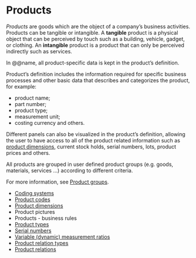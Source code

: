 # Products


*Products* are goods which are the object of a company’s business activities. Products can be tangible or intangible. A **tangible** product is a physical object that can be perceived by touch such as a building, vehicle, gadget, or clothing. An **intangible** product is a product that can only be perceived indirectly such as services. 

In @@name, all product-specific data is kept in the product’s definition. 

Product’s definition includes the information required for specific business processes and other basic data that describes and categorizes the product, for example: 

- product name; 
- part number; 
- product type; 
- measurement unit; 
- costing currency and others. 

Different panels can also be visualized in the product’s definition, allowing the user to have access to all of the product related information such as [product dimensions](https://docs.erp.net/tech/modules/general/products/product-dimensions/index.html?q=product%20dimensions), current stock holds, serial numbers, lots, product prices and others.  

All products are grouped in user defined product groups (e.g. goods, materials, services …) according to different criteria. 

For more information, see [Product groups](https://docs.erp.net/tech/modules/general/products/product-groups/index.html?q=Product%20Groups).


- [Coding systems](https://docs.erp.net/tech/modules/general/products/coding-systems.html?q=Coding%20Systems)
- [Product codes](https://docs.erp.net/tech/modules/general/products/product-codes.html?q=Product%20Codes)
- [Product dimensions](https://docs.erp.net/tech/modules/general/products/product-dimensions/index.html?q=Product%20Dimensions)
- Product pictures
- Products - business rules
- [Product types](https://docs.erp.net/tech/modules/general/products/product-types/index.html?q=Product%20Types)
- [Serial numbers](https://docs.erp.net/tech/modules/general/products/serial-numbers/index.html?q=Serial%20Numbers)
- [Variable (dynamic) measurement ratios](https://docs.erp.net/tech/modules/general/products/variable-dynamic-measurement-rations.html?q=Variable%20(dynamic)%20measurement%20ratio)
- [Product relation types](https://github.com/ErpNetDocs/tech/blob/master/modules/general/products/product-relations/product_relation_types.md)
- [Product relations](https://github.com/ErpNetDocs/tech/blob/master/modules/general/products/product-relations/product_relations.md)
